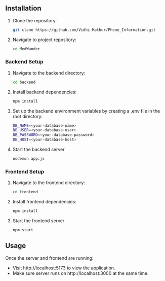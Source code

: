 ## Installation


1. Clone the repository:
   ```bash
   git clone https://github.com/Vidhi-Mathur/Phone_Information.git
    ```
2. Navigate to project repository:
    ```bash
   cd MedWander
    ```
### Backend Setup

1. Navigate to the backend directory: 
    ```bash
   cd backend
    ```
2. Install backend dependencies:
    ```bash
   npm install
    ```
3.  Set up the backend environment variables by creating a .env file in the root directory:
    ```bash
    DB_NAME=<your-database-name>
    DB_USER=<your-database-user>
    DB_PASSWORD=<your-database-password>
    DB_HOST=<your-database-host>
    ```
4. Start the backend server
    ```bash
   nodemon app.js
    ```
### Frontend Setup

1. Navigate to the frontend directory:
    ```bash
   cd frontend
    ```
2. Install frontend dependencies: 
   ```bash
   npm install
    ```
3. Start the frontend server
    ```bash
   npm start
    ```

## Usage

Once the server and frontend are running:

- Visit http://localhost:5173 to view the application.
- Make sure server runs on http://localhost:3000 at the same time.
